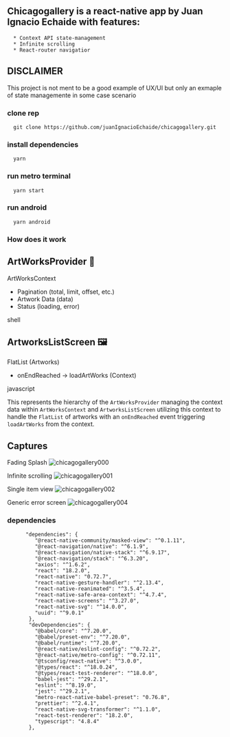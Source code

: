 ## Chicagogallery is a react-native app by Juan Ignacio Echaide with features:
      * Context API state-management
      * Infinite scrolling
      * React-router navigatior

## DISCLAIMER
This project is not ment to be a good example of UX/UI but only an exmaple of state managemente in some case scenario

### clone rep
      git clone https://github.com/juanIgnacioEchaide/chicagogallery.git
### install dependencies
      yarn
### run metro terminal
      yarn start 
### run android
      yarn android

### How does it work
## ArtWorksProvider 🎨

ArtWorksContext
- Pagination (total, limit, offset, etc.)
- Artwork Data (data)
- Status (loading, error)

shell


## ArtworksListScreen 🖼️

FlatList (Artworks)
- onEndReached -> loadArtWorks (Context)

javascript


This represents the hierarchy of the `ArtWorksProvider` managing the context data within `ArtWorksContext` and `ArtworksListScreen` utilizing this context to handle the `FlatList` of artworks with an `onEndReached` event triggering `loadArtWorks` from the context.


   
## Captures

Fading Splash
![chicagogallery000](https://github.com/juanIgnacioEchaide/chicagogallery/assets/43832189/17b7d345-23f8-47ef-9507-8ba7a5ca9fa9)

Infinite scrolling
![chicagogallery001](https://github.com/juanIgnacioEchaide/chicagogallery/assets/43832189/77cec681-733e-407e-9c20-3e5fbd7495c0)

Single item view
![chicagogallery002](https://github.com/juanIgnacioEchaide/chicagogallery/assets/43832189/50f39f2b-64e4-4edc-9f1e-955869fa5d29)

Generic error screen
![chicagogallery004](https://github.com/juanIgnacioEchaide/chicagogallery/assets/43832189/9b7ead58-e306-4c95-919b-3f6dff31bda0)

### dependencies 
          "dependencies": {
             "@react-native-community/masked-view": "^0.1.11",
             "@react-navigation/native": "^6.1.9",
             "@react-navigation/native-stack": "^6.9.17",
             "@react-navigation/stack": "^6.3.20",
             "axios": "^1.6.2",
             "react": "18.2.0",
             "react-native": "0.72.7",
             "react-native-gesture-handler": "^2.13.4",
             "react-native-reanimated": "^3.5.4",
             "react-native-safe-area-context": "^4.7.4",
             "react-native-screens": "^3.27.0",
             "react-native-svg": "^14.0.0",
             "uuid": "^9.0.1"
           },
           "devDependencies": {
             "@babel/core": "^7.20.0",
             "@babel/preset-env": "^7.20.0",
             "@babel/runtime": "^7.20.0",
             "@react-native/eslint-config": "^0.72.2",
             "@react-native/metro-config": "^0.72.11",
             "@tsconfig/react-native": "^3.0.0",
             "@types/react": "^18.0.24",
             "@types/react-test-renderer": "^18.0.0",
             "babel-jest": "^29.2.1",
             "eslint": "^8.19.0",
             "jest": "^29.2.1",
             "metro-react-native-babel-preset": "0.76.8",
             "prettier": "^2.4.1",
             "react-native-svg-transformer": "^1.1.0",
             "react-test-renderer": "18.2.0",
             "typescript": "4.8.4"
           },
